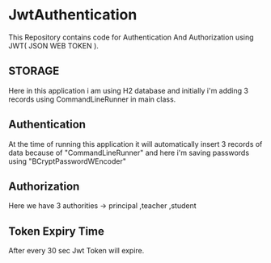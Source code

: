 # JwtAuthentication

This Repository contains code for Authentication And Authorization using JWT( JSON WEB TOKEN ).

## STORAGE
Here in this application i am using H2 database and initially i'm adding 3 records using CommandLineRunner in main class.

## Authentication
At the time of running this application it will automatically insert 3 records of data because of "CommandLineRunner" and here i'm saving passwords using "BCryptPasswordWEncoder"

## Authorization
Here we have 3 authorities -> principal ,teacher ,student

## Token Expiry Time
After every 30 sec Jwt Token will expire.

